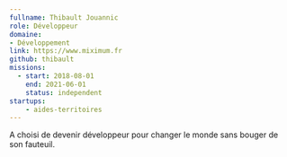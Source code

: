 ```yaml
---
fullname: Thibault Jouannic
role: Développeur
domaine:
- Développement
link: https://www.miximum.fr
github: thibault
missions:
  - start: 2018-08-01
    end: 2021-06-01
    status: independent
startups:
    - aides-territoires
---
```


A choisi de devenir développeur pour changer le monde sans bouger de son fauteuil.
